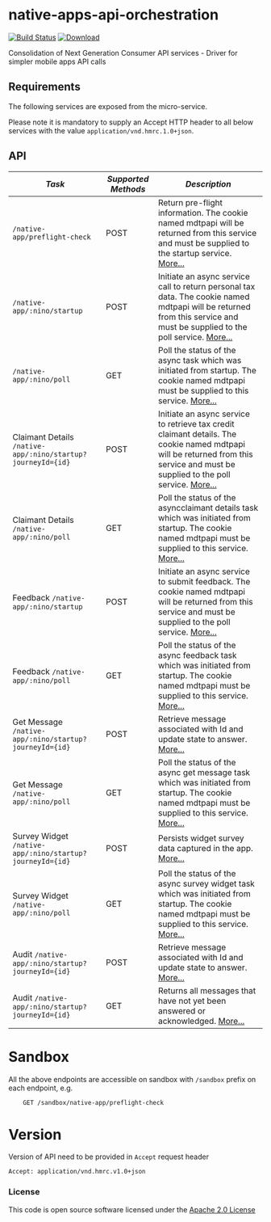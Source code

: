 # native-apps-api-orchestration

[![Build Status](https://travis-ci.org/hmrc/native-apps-api-orchestration.svg?branch=master)](https://travis-ci.org/hmrc/native-apps-api-orchestration) [ ![Download](https://api.bintray.com/packages/hmrc/releases/native-apps-api-orchestration/images/download.svg) ](https://bintray.com/hmrc/releases/native-apps-api-orchestration/_latestVersion)

Consolidation of Next Generation Consumer API services - Driver for simpler mobile apps API calls

Requirements
------------

The following services are exposed from the micro-service.

Please note it is mandatory to supply an Accept HTTP header to all below services with the value ```application/vnd.hmrc.1.0+json```.


API
---

| *Task* | *Supported Methods* | *Description* |
|--------|----|----|
| ```/native-app/preflight-check``` | POST | Return pre-flight information. The cookie named mdtpapi will be returned from this service and must be supplied to the startup service. [More...](docs/preflight-check.md) |
| ```/native-app/:nino/startup``` | POST | Initiate an async service call to return personal tax data. The cookie named mdtpapi will be returned from this service and must be supplied to the poll service.  [More...](docs/startup.md) |
| ```/native-app/:nino/poll``` | GET | Poll the status of the async task which was initiated from startup. The cookie named mdtpapi must be supplied to this service. [More...](docs/poll.md) |
| Claimant Details ```/native-app/:nino/startup?journeyId={id}``` | POST | Initiate an async service to retrieve tax credit claimant details. The cookie named mdtpapi will be returned from this service and must be supplied to the poll service.  [More...](docs/claimant-details.md) |
| Claimant Details ```/native-app/:nino/poll``` | GET | Poll the status of the asyncclaimant details task which was initiated from startup. The cookie named mdtpapi must be supplied to this service. [More...](docs/claimant-details-poll.md) |
| Feedback ```/native-app/:nino/startup``` | POST | Initiate an async service to submit feedback. The cookie named mdtpapi will be returned from this service and must be supplied to the poll service.  [More...](docs/feedback.md) |
| Feedback ```/native-app/:nino/poll``` | GET | Poll the status of the async feedback task which was initiated from startup. The cookie named mdtpapi must be supplied to this service. [More...](docs/feedback-poll.md) |
| Get Message ```/native-app/:nino/startup?journeyId={id}``` | POST | Retrieve message associated with Id and update state to answer. [More...](docs/push-notification-get-message.md) |
| Get Message ```/native-app/:nino/poll``` | GET | Poll the status of the async get message task which was initiated from startup. The cookie named mdtpapi must be supplied to this service. [More...](docs/push-notification-get-message-poll.md) |
| Survey Widget ```/native-app/:nino/startup?journeyId={id}``` | POST | Persists widget survey data captured in the app. [More...](docs/survey-widget.md) |
| Survey Widget ```/native-app/:nino/poll``` | GET | Poll the status of the async survey widget task which was initiated from startup. The cookie named mdtpapi must be supplied to this service. [More...](docs/survey-widget-poll.md) |
| Audit ```/native-app/:nino/startup?journeyId={id}``` | POST | Retrieve message associated with Id and update state to answer. [More...](docs/audit-event.md) |
| Audit ```/native-app/:nino/startup?journeyId={id}``` | GET | Returns all messages that have not yet been answered or acknowledged. [More...](docs/audit-event-poll.md) |

# Sandbox
All the above endpoints are accessible on sandbox with `/sandbox` prefix on each endpoint, e.g.
```
    GET /sandbox/native-app/preflight-check
```

# Version
Version of API need to be provided in `Accept` request header
```
Accept: application/vnd.hmrc.v1.0+json
```

### License

This code is open source software licensed under the [Apache 2.0 License]("http://www.apache.org/licenses/LICENSE-2.0.html")

